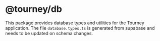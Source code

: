 # @tourney/db

This package provides database types and utilities for the Tourney application.
The file `database.types.ts` is generated from supabase and needs to be updated on schema changes.

